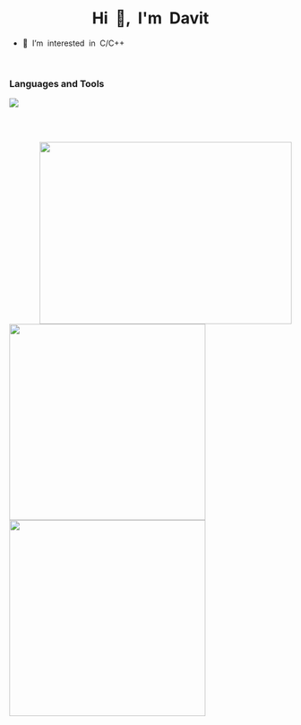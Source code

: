 <h1 align="center">Hi &nbsp;👋, &nbsp;I'm&nbsp; Davit</h1>

<ul>
<li> 👀 &nbsp;I’m &nbsp;interested &nbsp;in &nbsp;C/C++
</ul>

<br>

### Languages and Tools<br>
<img src="https://skillicons.dev/icons?i=c,cpp,vim,visualstudio,vscode" />

<br><br>

<img src="https://media.giphy.com/media/qgQUggAC3Pfv687qPC/giphy.gif" align="right" width="450px" height="325px">
<img src="https://github-readme-stats.vercel.app/api?username=araqelian&show_icons=true&theme=tokyonight" width="350px">
<img src="https://github-readme-stats.vercel.app/api/top-langs/?username=araqelian&layout=compact&theme=tokyonight" width="350px">
